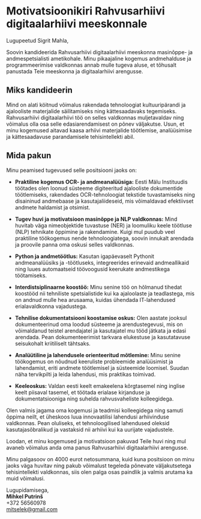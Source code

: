 # Motivatsioonikiri Rahvusarhiivi digitaalarhiivi meeskonnale

Lugupeetud Sigrit Mahla,

Soovin kandideerida Rahvusarhiivi digitaalarhiivi meeskonna masinõppe- ja andmespetsialisti ametikohale. Minu pikaajaline kogemus andmehalduse ja programmeerimise valdkonnas annab mulle tugeva aluse, et tõhusalt panustada Teie meeskonna ja digitaalarhiivi arengusse.

## Miks kandideerin

Mind on alati köitnud võimalus rakendada tehnoloogiat kultuuripärandi ja ajalooliste materjalide säilitamiseks ning kättesaadavaks tegemiseks. Rahvusarhiivi digitaalarhiivi töö on selles valdkonnas muljetavaldav ning võimalus olla osa selle edasiarendamisest on põnev väljakutse. Usun, et minu kogemused aitavad kaasa arhiivi materjalide töötlemise, analüüsimise ja kättesaadavuse parandamisele tehisintellekti abil.

## Mida pakun

Minu peamised tugevused selle positsiooni jaoks on:

- **Praktiline kogemus OCR- ja andmeanalüüsiga:** Eesti Mälu Instituudis töötades olen loonud süsteeme digiteeritud ajalooliste dokumentide töötlemiseks, rakendades OCR-tehnoloogiat tekstide tuvastamiseks ning disaininud andmebaase ja kasutajaliideseid, mis võimaldavad efektiivset andmete haldamist ja otsimist.

- **Tugev huvi ja motivatsioon masinõppe ja NLP valdkonnas:** Mind huvitab väga nimeobjektide tuvastuse (NER) ja loomuliku keele töötluse (NLP) tehnikate õppimine ja rakendamine. Kuigi mul puudub veel praktiline töökogemus nende tehnoloogiatega, soovin innukalt arendada ja proovile panna oma oskusi selles valdkonnas.

- **Python ja andmetöötlus:** Kasutan igapäevaselt Pythonit andmeanalüüsiks ja -töötluseks, integreerides erinevaid andmeallikaid ning luues automaatseid töövoogusid keerukate andmestikega töötamiseks.

- **Interdistsiplinaarne koostöö:** Minu senine töö on hõlmanud tihedat koostööd nii tehniliste spetsialistide kui ka ajaloolaste ja teadlastega, mis on andnud mulle hea arusaama, kuidas ühendada IT-lahendused erialavaldkonna vajadustega.

- **Tehnilise dokumentatsiooni koostamise oskus:** Olen aastate jooksul dokumenteerinud oma loodud süsteeme ja arendustegevusi, mis on võimaldanud teistel arendajatel ja kasutajatel mu tööd jätkata ja edasi arendada. Pean dokumenteerimist tarkvara elukestuse ja kasutatavuse seisukohalt kriitiliselt tähtsaks.

- **Analüütiline ja lahendusele orienteeritud mõtlemine:** Minu senine töökogemus on nõudnud keeruliste probleemide analüüsimist ja lahendamist, eriti andmete töötlemisel ja süsteemide loomisel. Suudan näha tervikpilti ja leida lahendusi, mis praktikas toimivad.

- **Keeleoskus:** Valdan eesti keelt emakeelena kõrgtasemel ning inglise keelt piisaval tasemel, et töötada erialase kirjanduse ja dokumentatsiooniga ning suhelda rahvusvaheliste kolleegidega.

Olen valmis jagama oma kogemusi ja teadmisi kolleegidega ning samuti õppima neilt, et üheskoos luua innovaatilisi lahendusi arhiivinduse valdkonnas. Pean oluliseks, et tehnoloogilised lahendused oleksid kasutajasõbralikud ja vastaksid nii arhiivi kui ka uurijate vajadustele.

Loodan, et minu kogemused ja motivatsioon pakuvad Teile huvi ning mul avaneb võimalus anda oma panus Rahvusarhiivi digitaalarhiivi arengusse.

Minu palgasoov on 4000 eurot netosummana, kuid kuna positsioon on minu jaoks väga huvitav ning pakub võimalust tegeleda põnevate väljakutsetega tehisintellekti valdkonnas, siis olen palga osas paindlik ja valmis arutama ka muid võimalusi.

Lugupidamisega,  
**Mihkel Putrinš**  
+372 56560978  
[mitselek@gmail.com](mailto:mitselek@gmail.com)